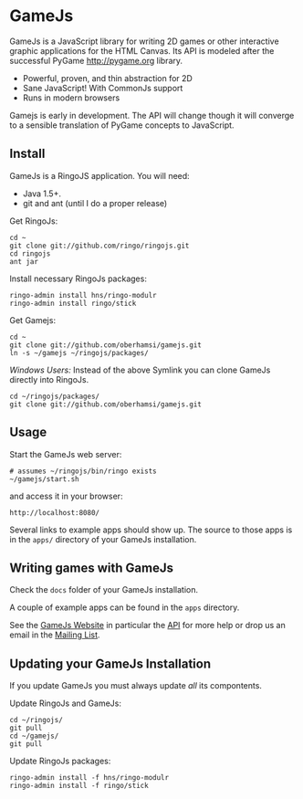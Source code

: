 GameJs
=======

GameJs is a JavaScript library for writing 2D games or other interactive graphic applications for the HTML Canvas. Its API is modeled after the successful PyGame <http://pygame.org> library.

  * Powerful, proven, and thin abstraction for 2D
  * Sane JavaScript! With CommonJs support
  * Runs in modern browsers

Gamejs is early in development. The API will change though it will converge to a sensible translation of PyGame concepts to JavaScript.

Install
-------
GameJs is a RingoJS application. You will need:

  * Java 1.5+.
  * git and ant (until I do a proper release)

Get RingoJs:

    cd ~
    git clone git://github.com/ringo/ringojs.git
    cd ringojs
    ant jar

Install necessary RingoJs packages:

    ringo-admin install hns/ringo-modulr
    ringo-admin install ringo/stick

Get Gamejs:

    cd ~
    git clone git://github.com/oberhamsi/gamejs.git
    ln -s ~/gamejs ~/ringojs/packages/

*Windows Users:* Instead of the above Symlink you can clone GameJs directly into RingoJs.

    cd ~/ringojs/packages/
    git clone git://github.com/oberhamsi/gamejs.git

Usage
------------------

Start the GameJs web server:

    # assumes ~/ringojs/bin/ringo exists
    ~/gamejs/start.sh

and access it in your browser:

    http://localhost:8080/

Several links to example apps should show up. The source to those apps is in the `apps/` directory of your GameJs installation.

Writing games with GameJs
-----------------------------

Check the `docs` folder of your GameJs installation.

A couple of example apps can be found in the `apps` directory.

See the [GameJs Website](http://gamejs.org) in particular the [API](http://gamejs.org/api/) for more help or drop us an email in the [Mailing List](http://groups.google.com/group/gamejs).

Updating your GameJs Installation
-----------------------------------
If you update GameJs you must always update *all* its compontents.

Update RingoJs and GameJs:

    cd ~/ringojs/
    git pull
    cd ~/gamejs/
    git pull

Update RingoJs packages:

    ringo-admin install -f hns/ringo-modulr
    ringo-admin install -f ringo/stick

